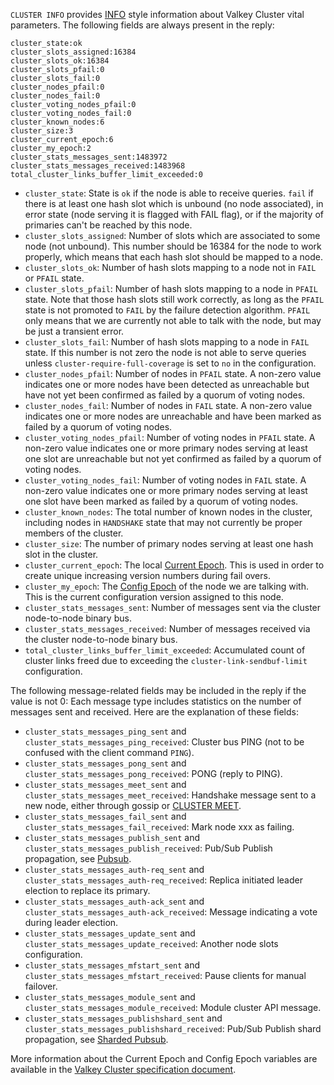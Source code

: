 `CLUSTER INFO` provides [INFO](info.md) style information about Valkey Cluster vital parameters.
The following fields are always present in the reply:

```
cluster_state:ok
cluster_slots_assigned:16384
cluster_slots_ok:16384
cluster_slots_pfail:0
cluster_slots_fail:0
cluster_nodes_pfail:0
cluster_nodes_fail:0
cluster_voting_nodes_pfail:0
cluster_voting_nodes_fail:0
cluster_known_nodes:6
cluster_size:3
cluster_current_epoch:6
cluster_my_epoch:2
cluster_stats_messages_sent:1483972
cluster_stats_messages_received:1483968
total_cluster_links_buffer_limit_exceeded:0
```

* `cluster_state`: State is `ok` if the node is able to receive queries. `fail` if there is at least one hash slot which is unbound (no node associated), in error state (node serving it is flagged with FAIL flag), or if the majority of primaries can't be reached by this node.
* `cluster_slots_assigned`: Number of slots which are associated to some node (not unbound). This number should be 16384 for the node to work properly, which means that each hash slot should be mapped to a node.
* `cluster_slots_ok`: Number of hash slots mapping to a node not in `FAIL` or `PFAIL` state.
* `cluster_slots_pfail`: Number of hash slots mapping to a node in `PFAIL` state. Note that those hash slots still work correctly, as long as the `PFAIL` state is not promoted to `FAIL` by the failure detection algorithm. `PFAIL` only means that we are currently not able to talk with the node, but may be just a transient error.
* `cluster_slots_fail`: Number of hash slots mapping to a node in `FAIL` state. If this number is not zero the node is not able to serve queries unless `cluster-require-full-coverage` is set to `no` in the configuration.
* `cluster_nodes_pfail`: Number of nodes in `PFAIL` state. A non-zero value indicates one or more nodes have been detected as unreachable but have not yet been confirmed as failed by a quorum of voting nodes.
* `cluster_nodes_fail`: Number of nodes in `FAIL` state. A non-zero value indicates one or more nodes are unreachable and have been marked as failed by a quorum of voting nodes.
* `cluster_voting_nodes_pfail`: Number of voting nodes in `PFAIL` state. A non-zero value indicates one or more primary nodes serving at least one slot are unreachable but not yet confirmed as failed by a quorum of voting nodes.
* `cluster_voting_nodes_fail`: Number of voting nodes in `FAIL` state. A non-zero value indicates one or more primary nodes serving at least one slot have been marked as failed by a quorum of voting nodes.
* `cluster_known_nodes`: The total number of known nodes in the cluster, including nodes in `HANDSHAKE` state that may not currently be proper members of the cluster.
* `cluster_size`: The number of primary nodes serving at least one hash slot in the cluster.
* `cluster_current_epoch`: The local [Current Epoch](../topics/cluster-spec.md#cluster-current-epoch). This is used in order to create unique increasing version numbers during fail overs.
* `cluster_my_epoch`: The [Config Epoch](../topics/cluster-spec.md#configuration-epoch) of the node we are talking with. This is the current configuration version assigned to this node.
* `cluster_stats_messages_sent`: Number of messages sent via the cluster node-to-node binary bus.
* `cluster_stats_messages_received`: Number of messages received via the cluster node-to-node binary bus.
* `total_cluster_links_buffer_limit_exceeded`: Accumulated count of cluster links freed due to exceeding the `cluster-link-sendbuf-limit` configuration.

The following message-related fields may be included in the reply if the value is not 0:
Each message type includes statistics on the number of messages sent and received.
Here are the explanation of these fields:

* `cluster_stats_messages_ping_sent` and `cluster_stats_messages_ping_received`: Cluster bus PING (not to be confused with the client command `PING`).
* `cluster_stats_messages_pong_sent` and `cluster_stats_messages_pong_received`: PONG (reply to PING).
* `cluster_stats_messages_meet_sent` and `cluster_stats_messages_meet_received`: Handshake message sent to a new node, either through gossip or [CLUSTER MEET](cluster-meet.md).
* `cluster_stats_messages_fail_sent` and `cluster_stats_messages_fail_received`: Mark node xxx as failing.
* `cluster_stats_messages_publish_sent` and `cluster_stats_messages_publish_received`: Pub/Sub Publish propagation, see [Pubsub](../topics/pubsub.md#pubsub).
* `cluster_stats_messages_auth-req_sent` and `cluster_stats_messages_auth-req_received`: Replica initiated leader election to replace its primary.
* `cluster_stats_messages_auth-ack_sent` and `cluster_stats_messages_auth-ack_received`: Message indicating a vote during leader election.
* `cluster_stats_messages_update_sent` and `cluster_stats_messages_update_received`: Another node slots configuration.
* `cluster_stats_messages_mfstart_sent` and `cluster_stats_messages_mfstart_received`: Pause clients for manual failover.
* `cluster_stats_messages_module_sent` and `cluster_stats_messages_module_received`: Module cluster API message.
* `cluster_stats_messages_publishshard_sent` and `cluster_stats_messages_publishshard_received`: Pub/Sub Publish shard propagation, see [Sharded Pubsub](../topics/pubsub.md#sharded-pubsub).

More information about the Current Epoch and Config Epoch variables are available in the [Valkey Cluster specification document](../topics/cluster-spec.md#cluster-current-epoch).
